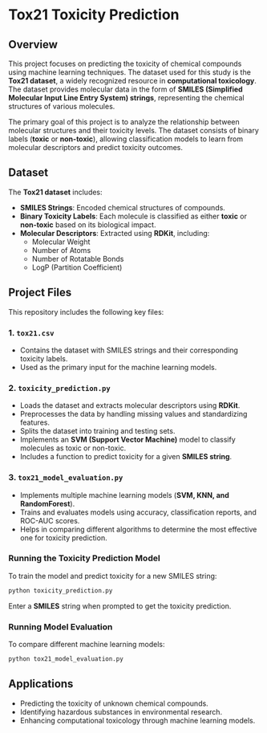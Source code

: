 # **Tox21 Toxicity Prediction**

## **Overview**
This project focuses on predicting the toxicity of chemical compounds using machine learning techniques. The dataset used for this study is the **Tox21 dataset**, a widely recognized resource in **computational toxicology**. The dataset provides molecular data in the form of **SMILES (Simplified Molecular Input Line Entry System) strings**, representing the chemical structures of various molecules.

The primary goal of this project is to analyze the relationship between molecular structures and their toxicity levels. The dataset consists of binary labels (**toxic** or **non-toxic**), allowing classification models to learn from molecular descriptors and predict toxicity outcomes.

## **Dataset**
The **Tox21 dataset** includes:
- **SMILES Strings**: Encoded chemical structures of compounds.
- **Binary Toxicity Labels**: Each molecule is classified as either **toxic** or **non-toxic** based on its biological impact.
- **Molecular Descriptors**: Extracted using **RDKit**, including:
  - Molecular Weight
  - Number of Atoms
  - Number of Rotatable Bonds
  - LogP (Partition Coefficient)

## **Project Files**
This repository includes the following key files:

### **1. `tox21.csv`**
- Contains the dataset with SMILES strings and their corresponding toxicity labels.
- Used as the primary input for the machine learning models.

### **2. `toxicity_prediction.py`**
- Loads the dataset and extracts molecular descriptors using **RDKit**.
- Preprocesses the data by handling missing values and standardizing features.
- Splits the dataset into training and testing sets.
- Implements an **SVM (Support Vector Machine)** model to classify molecules as toxic or non-toxic.
- Includes a function to predict toxicity for a given **SMILES string**.

### **3. `tox21_model_evaluation.py`**
- Implements multiple machine learning models (**SVM, KNN, and RandomForest**).
- Trains and evaluates models using accuracy, classification reports, and ROC-AUC scores.
- Helps in comparing different algorithms to determine the most effective one for toxicity prediction.

### **Running the Toxicity Prediction Model**
To train the model and predict toxicity for a new SMILES string:

```bash
python toxicity_prediction.py
```

Enter a **SMILES** string when prompted to get the toxicity prediction.

### **Running Model Evaluation**
To compare different machine learning models:

```bash
python tox21_model_evaluation.py
```

## **Applications**
- Predicting the toxicity of unknown chemical compounds.
- Identifying hazardous substances in environmental research.
- Enhancing computational toxicology through machine learning models.
